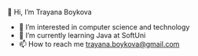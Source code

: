 👋 Hi, I’m Trayana Boykova

- 👀 I’m interested in computer science and technology
- 🌱 I’m currently learning Java at SoftUni
- 📫 How to reach me trayana.boykova@gmail.com

<!---
trayanaboykova/trayanaboykova is a ✨ special ✨ repository because its `README.md` (this file) appears on your GitHub profile.
You can click the Preview link to take a look at your changes.
--->
